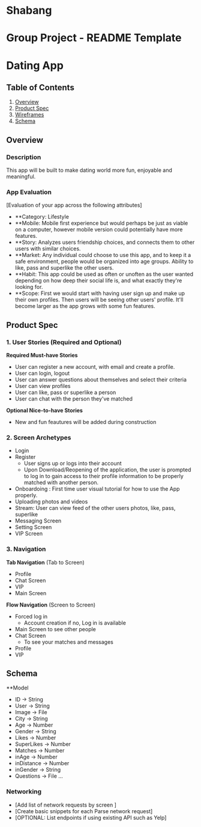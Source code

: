 # Shabang
Group Project - README Template
===

# Dating App

## Table of Contents
1. [Overview](#Overview)
1. [Product Spec](#Product-Spec)
1. [Wireframes](#Wireframes)
2. [Schema](#Schema)

## Overview
### Description
 This app will be built to make dating world more fun, enjoyable and meaningful.

### App Evaluation
[Evaluation of your app across the following attributes]
- **Category: Lifestyle
- **Mobile: Mobile first experience but would perhaps be just as viable on a computer, however mobile version could potentially have more features.
- **Story: Analyzes users friendship choices, and connects them to other users with similar choices. 
- **Market: Any individual could choose to use this app, and to keep it a safe environment, people would be organized into age groups. Ability to like, pass and superlike the other users.
- **Habit: This app could be used as often or unoften as the user wanted depending on how deep their social life is, and what exactly they're looking for. 
- **Scope: First we would start with having user sign up and make up their own profiles. Then users will be seeing other users' profile. It'll become larger as the app grows with some fun features.

## Product Spec

### 1. User Stories (Required and Optional)

**Required Must-have Stories**

* User can register a new account, with email and create a profile.
* User can login, logout
* User can answer questions about themselves and select their criteria
* User can view profiles
* User can like, pass or superlike a person
* User can chat with the person they've matched

**Optional Nice-to-have Stories**

* New and fun feautures will be added during construction

### 2. Screen Archetypes

* Login
* Register
   * User signs up or logs into their account
   * Upon Download/Reopening of the application, the user is prompted to log in to gain access to their profile information to be properly matched with another person.
* Onboardoing : First time user visual tutorial for how to use the App properly.
* Uploading photos and videos
* Stream: User can view feed of the other users photos, like, pass, superlike
* Messaging Screen
* Setting Screen
* VIP Screen 

### 3. Navigation

**Tab Navigation** (Tab to Screen)

* Profile
* Chat Screen
* VIP
* Main Screen

**Flow Navigation** (Screen to Screen)

* Forced log in
   * Account creation if no, Log in is available
* Main Screen to see other people
* Chat Screen 
   * To see your matches and messages
* Profile
* VIP

## Schema 
**Model

* ID -> String
* User -> String
* Image -> File
* City -> String
* Age -> Number
* Gender -> String
* Likes -> Number
* SuperLikes -> Number 
* Matches -> Number
* inAge -> Number
* inDistance -> Number
* inGender -> String
* Questions -> File
       ...

### Networking
- [Add list of network requests by screen ]
- [Create basic snippets for each Parse network request]
- [OPTIONAL: List endpoints if using existing API such as Yelp]
